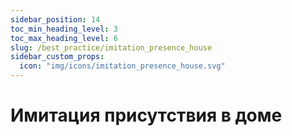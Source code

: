 ```yaml
---
sidebar_position: 14
toc_min_heading_level: 3
toc_max_heading_level: 6
slug: /best_practice/imitation_presence_house
sidebar_custom_props:
  icon: "img/icons/imitation_presence_house.svg"
---
```


# Имитация присутствия в доме